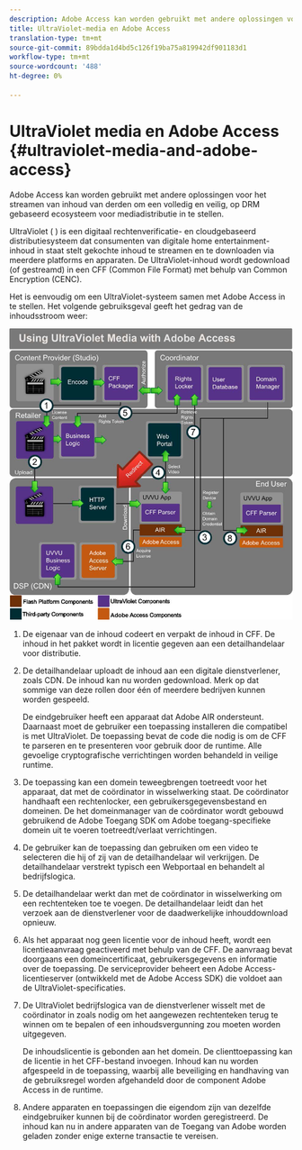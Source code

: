 ```yaml
---
description: Adobe Access kan worden gebruikt met andere oplossingen voor het streamen van inhoud van derden om een volledig en veilig, op DRM gebaseerd ecosysteem voor mediadistributie in te stellen.
title: UltraViolet-media en Adobe Access
translation-type: tm+mt
source-git-commit: 89bdda1d4bd5c126f19ba75a819942df901183d1
workflow-type: tm+mt
source-wordcount: '488'
ht-degree: 0%

---
```



# UltraViolet media en Adobe Access {#ultraviolet-media-and-adobe-access}

Adobe Access kan worden gebruikt met andere oplossingen voor het streamen van inhoud van derden om een volledig en veilig, op DRM gebaseerd ecosysteem voor mediadistributie in te stellen.

UltraViolet ( [](https://www.uvvu.com/)) is een digitaal rechtenverificatie- en cloudgebaseerd distributiesysteem dat consumenten van digitale home entertainment-inhoud in staat stelt gekochte inhoud te streamen en te downloaden via meerdere platforms en apparaten. De UltraViolet-inhoud wordt gedownload (of gestreamd) in een CFF (Common File Format) met behulp van Common Encryption (CENC).

Het is eenvoudig om een UltraViolet-systeem samen met Adobe Access in te stellen. Het volgende gebruiksgeval geeft het gedrag van de inhoudsstroom weer:

<!--<a id="fig_cxy_dc2_44"></a>-->

![](assets/AdobeUV_web.png)

1. De eigenaar van de inhoud codeert en verpakt de inhoud in CFF. De inhoud in het pakket wordt in licentie gegeven aan een detailhandelaar voor distributie.
1. De detailhandelaar uploadt de inhoud aan een digitale dienstverlener, zoals CDN. De inhoud kan nu worden gedownload. Merk op dat sommige van deze rollen door één of meerdere bedrijven kunnen worden gespeeld.

   De eindgebruiker heeft een apparaat dat Adobe AIR ondersteunt. Daarnaast moet de gebruiker een toepassing installeren die compatibel is met UltraViolet. De toepassing bevat de code die nodig is om de CFF te parseren en te presenteren voor gebruik door de runtime. Alle gevoelige cryptografische verrichtingen worden behandeld in veilige runtime.
1. De toepassing kan een domein teweegbrengen toetreedt voor het apparaat, dat met de coördinator in wisselwerking staat. De coördinator handhaaft een rechtenlocker, een gebruikersgegevensbestand en domeinen. De het domeinmanager van de coördinator wordt gebouwd gebruikend de Adobe Toegang SDK om Adobe toegang-specifieke domein uit te voeren toetreedt/verlaat verrichtingen.
1. De gebruiker kan de toepassing dan gebruiken om een video te selecteren die hij of zij van de detailhandelaar wil verkrijgen. De detailhandelaar verstrekt typisch een Webportaal en behandelt al bedrijfslogica.
1. De detailhandelaar werkt dan met de coördinator in wisselwerking om een rechtenteken toe te voegen. De detailhandelaar leidt dan het verzoek aan de dienstverlener voor de daadwerkelijke inhouddownload opnieuw.
1. Als het apparaat nog geen licentie voor de inhoud heeft, wordt een licentieaanvraag geactiveerd met behulp van de CFF. De aanvraag bevat doorgaans een domeincertificaat, gebruikersgegevens en informatie over de toepassing. De serviceprovider beheert een Adobe Access-licentieserver (ontwikkeld met de Adobe Access SDK) die voldoet aan de UltraViolet-specificaties.
1. De UltraViolet bedrijfslogica van de dienstverlener wisselt met de coördinator in zoals nodig om het aangewezen rechtenteken terug te winnen om te bepalen of een inhoudsvergunning zou moeten worden uitgegeven.

   De inhoudslicentie is gebonden aan het domein. De clienttoepassing kan de licentie in het CFF-bestand invoegen. Inhoud kan nu worden afgespeeld in de toepassing, waarbij alle beveiliging en handhaving van de gebruiksregel worden afgehandeld door de component Adobe Access in de runtime.
1. Andere apparaten en toepassingen die eigendom zijn van dezelfde eindgebruiker kunnen bij de coördinator worden geregistreerd. De inhoud kan nu in andere apparaten van de Toegang van Adobe worden geladen zonder enige externe transactie te vereisen.


